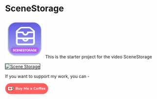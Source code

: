# SceneStorage

![mac128](Images/mac128.png) This is the starter project for the video SceneStorage

<a href="http://www.youtube.com/watch?feature=player_embedded&v=KQt2mBenoX8
" target="_blank"><img src="http://img.youtube.com/vi/KQt2mBenoX8/0.jpg" 
alt="Scene Storage" width="480" height="360" border="1" /></a>

If you want to support my work, you can - </br>

<a href='https://ko-fi.com/Z8Z22WRVG' target='_blank'><img height='36' style='border:0px;height:36px;' src='Images/kofi3.png' border='0' alt='Buy Me a Coffee at ko-fi.com' /></a>

